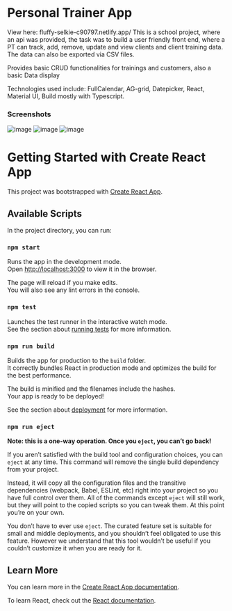 # Personal Trainer App
View here: fluffy-selkie-c90797.netlify.app/
This is a school project, where an api was provided, the task was to build a user friendly front end, where a PT can track, add, remove, update and view clients and client training data.
The data can also be exported via CSV files.

Provides basic CRUD functionalities for trainings and customers, also a basic Data display

Technologies used include: FullCalendar, AG-grid, Datepicker, React, Material UI, Build mostly with Typescript.
### Screenshots
![image](https://user-images.githubusercontent.com/74586216/223181782-4af6b54e-b706-4557-a117-fdb356ce60c5.png)
![image](https://user-images.githubusercontent.com/74586216/223182157-d175157a-eabd-4b05-bd49-702bf902609a.png)
![image](https://user-images.githubusercontent.com/74586216/223182309-323b8cd4-d184-4f09-9c1c-e37324907840.png)




# Getting Started with Create React App

This project was bootstrapped with [Create React App](https://github.com/facebook/create-react-app).

## Available Scripts

In the project directory, you can run:

### `npm start`

Runs the app in the development mode.\
Open [http://localhost:3000](http://localhost:3000) to view it in the browser.

The page will reload if you make edits.\
You will also see any lint errors in the console.

### `npm test`

Launches the test runner in the interactive watch mode.\
See the section about [running tests](https://facebook.github.io/create-react-app/docs/running-tests) for more information.

### `npm run build`

Builds the app for production to the `build` folder.\
It correctly bundles React in production mode and optimizes the build for the best performance.

The build is minified and the filenames include the hashes.\
Your app is ready to be deployed!

See the section about [deployment](https://facebook.github.io/create-react-app/docs/deployment) for more information.

### `npm run eject`

**Note: this is a one-way operation. Once you `eject`, you can’t go back!**

If you aren’t satisfied with the build tool and configuration choices, you can `eject` at any time. This command will remove the single build dependency from your project.

Instead, it will copy all the configuration files and the transitive dependencies (webpack, Babel, ESLint, etc) right into your project so you have full control over them. All of the commands except `eject` will still work, but they will point to the copied scripts so you can tweak them. At this point you’re on your own.

You don’t have to ever use `eject`. The curated feature set is suitable for small and middle deployments, and you shouldn’t feel obligated to use this feature. However we understand that this tool wouldn’t be useful if you couldn’t customize it when you are ready for it.

## Learn More

You can learn more in the [Create React App documentation](https://facebook.github.io/create-react-app/docs/getting-started).

To learn React, check out the [React documentation](https://reactjs.org/).
